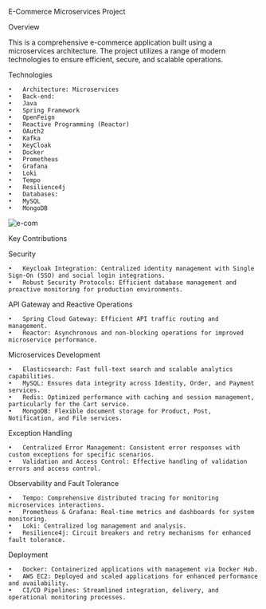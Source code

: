 E-Commerce Microservices Project

Overview

This is a comprehensive e-commerce application built using a microservices architecture. The project utilizes a range of modern technologies to ensure efficient, secure, and scalable operations.

Technologies

	•	Architecture: Microservices
	•	Back-end:
	•	Java
	•	Spring Framework
	•	OpenFeign
	•	Reactive Programming (Reactor)
	•	OAuth2
	•	Kafka
	•	KeyCloak
	•	Docker
	•	Prometheus
	•	Grafana
	•	Loki
	•	Tempo
	•	Resilience4j
	•	Databases:
	•	MySQL
	•	MongoDB

![e-com](https://github.com/user-attachments/assets/18911ba3-c8d0-472b-a483-6a62ad97eac2)

Key Contributions

Security

	•	Keycloak Integration: Centralized identity management with Single Sign-On (SSO) and social login integrations.
	•	Robust Security Protocols: Efficient database management and proactive monitoring for production environments.

API Gateway and Reactive Operations

	•	Spring Cloud Gateway: Efficient API traffic routing and management.
	•	Reactor: Asynchronous and non-blocking operations for improved microservice performance.

Microservices Development

	•	Elasticsearch: Fast full-text search and scalable analytics capabilities.
	•	MySQL: Ensures data integrity across Identity, Order, and Payment services.
	•	Redis: Optimized performance with caching and session management, particularly for the Cart service.
	•	MongoDB: Flexible document storage for Product, Post, Notification, and File services.

Exception Handling

	•	Centralized Error Management: Consistent error responses with custom exceptions for specific scenarios.
	•	Validation and Access Control: Effective handling of validation errors and access control.

Observability and Fault Tolerance

	•	Tempo: Comprehensive distributed tracing for monitoring microservices interactions.
	•	Prometheus & Grafana: Real-time metrics and dashboards for system monitoring.
	•	Loki: Centralized log management and analysis.
	•	Resilience4j: Circuit breakers and retry mechanisms for enhanced fault tolerance.

Deployment

	•	Docker: Containerized applications with management via Docker Hub.
	•	AWS EC2: Deployed and scaled applications for enhanced performance and availability.
	•	CI/CD Pipelines: Streamlined integration, delivery, and operational monitoring processes.
